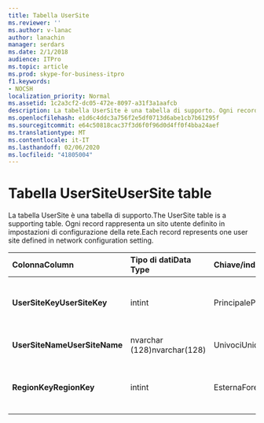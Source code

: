 ```yaml
---
title: Tabella UserSite
ms.reviewer: ''
ms.author: v-lanac
author: lanachin
manager: serdars
ms.date: 2/1/2018
audience: ITPro
ms.topic: article
ms.prod: skype-for-business-itpro
f1.keywords:
- NOCSH
localization_priority: Normal
ms.assetid: 1c2a3cf2-dc05-472e-8097-a31f3a1aafcb
description: La tabella UserSite è una tabella di supporto. Ogni record rappresenta un sito utente definito in impostazioni di configurazione della rete.
ms.openlocfilehash: e1d6c4ddc3a756f2e5df0713d6abe1cb7b61295f
ms.sourcegitcommit: e64c50818cac37f3d6f0f96d0d4ff0f4bba24aef
ms.translationtype: MT
ms.contentlocale: it-IT
ms.lasthandoff: 02/06/2020
ms.locfileid: "41805004"
---
```

# <a name="usersite-table"></a><span data-ttu-id="8b3e5-104">Tabella UserSite</span><span class="sxs-lookup"><span data-stu-id="8b3e5-104">UserSite table</span></span>
 
<span data-ttu-id="8b3e5-105">La tabella UserSite è una tabella di supporto.</span><span class="sxs-lookup"><span data-stu-id="8b3e5-105">The UserSite table is a supporting table.</span></span> <span data-ttu-id="8b3e5-106">Ogni record rappresenta un sito utente definito in impostazioni di configurazione della rete.</span><span class="sxs-lookup"><span data-stu-id="8b3e5-106">Each record represents one user site defined in network configuration setting.</span></span>
  
|<span data-ttu-id="8b3e5-107">**Colonna**</span><span class="sxs-lookup"><span data-stu-id="8b3e5-107">**Column**</span></span>|<span data-ttu-id="8b3e5-108">**Tipo di dati**</span><span class="sxs-lookup"><span data-stu-id="8b3e5-108">**Data Type**</span></span>|<span data-ttu-id="8b3e5-109">**Chiave/indice**</span><span class="sxs-lookup"><span data-stu-id="8b3e5-109">**Key/Index**</span></span>|<span data-ttu-id="8b3e5-110">**Dettagli**</span><span class="sxs-lookup"><span data-stu-id="8b3e5-110">**Details**</span></span>|
|:-----|:-----|:-----|:-----|
|<span data-ttu-id="8b3e5-111">**UserSiteKey**</span><span class="sxs-lookup"><span data-stu-id="8b3e5-111">**UserSiteKey**</span></span> <br/> |<span data-ttu-id="8b3e5-112">int</span><span class="sxs-lookup"><span data-stu-id="8b3e5-112">int</span></span>  <br/> |<span data-ttu-id="8b3e5-113">Principale</span><span class="sxs-lookup"><span data-stu-id="8b3e5-113">Primary</span></span>  <br/> |<span data-ttu-id="8b3e5-114">Numero univoco che identifica il sito utente.</span><span class="sxs-lookup"><span data-stu-id="8b3e5-114">Unique number identifying the user site.</span></span>  <br/> |
|<span data-ttu-id="8b3e5-115">**UserSiteName**</span><span class="sxs-lookup"><span data-stu-id="8b3e5-115">**UserSiteName**</span></span> <br/> |<span data-ttu-id="8b3e5-116">nvarchar (128)</span><span class="sxs-lookup"><span data-stu-id="8b3e5-116">nvarchar(128)</span></span>  <br/> |<span data-ttu-id="8b3e5-117">Univoci</span><span class="sxs-lookup"><span data-stu-id="8b3e5-117">Unique</span></span>  <br/> |<span data-ttu-id="8b3e5-118">Nome del sito utente.</span><span class="sxs-lookup"><span data-stu-id="8b3e5-118">User site's name.</span></span>  <br/> |
|<span data-ttu-id="8b3e5-119">**RegionKey**</span><span class="sxs-lookup"><span data-stu-id="8b3e5-119">**RegionKey**</span></span> <br/> |<span data-ttu-id="8b3e5-120">int</span><span class="sxs-lookup"><span data-stu-id="8b3e5-120">int</span></span>  <br/> |<span data-ttu-id="8b3e5-121">Esterna</span><span class="sxs-lookup"><span data-stu-id="8b3e5-121">Foreign</span></span>  <br/> |<span data-ttu-id="8b3e5-122">A cui si fa riferimento dalla [tabella Region](region.md).</span><span class="sxs-lookup"><span data-stu-id="8b3e5-122">Referenced from [Region table](region.md).</span></span>  <br/> |
   

